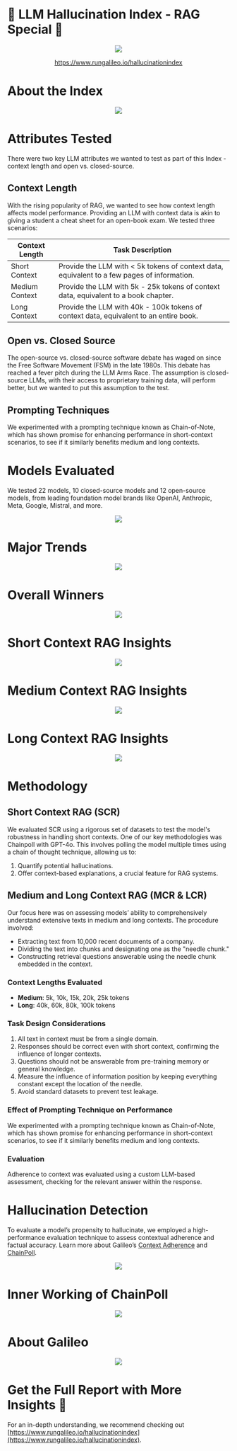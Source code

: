 # 🌟 LLM Hallucination Index - RAG Special 🌟

<p align="center">
  <img src="images/1.png" />
</p>

<p align="center">
  <a href="https://www.rungalileo.io/hallucinationindex">https://www.rungalileo.io/hallucinationindex</a>
</p>

# About the Index

<p align="center">
  <img src="images/2.png" />
</p>

# Attributes Tested

There were two key LLM attributes we wanted to test as part of this Index - context length and open vs. closed-source.

## Context Length

With the rising popularity of RAG, we wanted to see how context length affects model performance. Providing an LLM with context data is akin to giving a student a cheat sheet for an open-book exam. We tested three scenarios:

| Context Length | Task Description |
| -------------- | ----------- |
| Short Context  | Provide the LLM with < 5k tokens of context data, equivalent to a few pages of information. |
| Medium Context | Provide the LLM with 5k - 25k tokens of context data, equivalent to a book chapter. |
| Long Context   | Provide the LLM with 40k - 100k tokens of context data, equivalent to an entire book. |

## Open vs. Closed Source

The open-source vs. closed-source software debate has waged on since the Free Software Movement (FSM) in the late 1980s. This debate has reached a fever pitch during the LLM Arms Race. The assumption is closed-source LLMs, with their access to proprietary training data, will perform better, but we wanted to put this assumption to the test.

## Prompting Techniques

We experimented with a prompting technique known as Chain-of-Note, which has shown promise for enhancing performance in short-context scenarios, to see if it similarly benefits medium and long contexts.

# Models Evaluated

We tested 22 models, 10 closed-source models and 12 open-source models, from leading foundation model brands like OpenAI, Anthropic, Meta, Google, Mistral, and more.

<p align="center">
  <img src="images/3.png" />
</p>

# Major Trends

<p align="center">
  <img src="images/4.png" />
</p>

# Overall Winners

<p align="center">
  <img src="images/5.png" />
</p>

# Short Context RAG Insights

<p align="center">
  <img src="images/6.png" />
</p>

# Medium Context RAG Insights

<p align="center">
  <img src="images/7.png" />
</p>

# Long Context RAG Insights

<p align="center">
  <img src="images/8.png" />
</p>

# Methodology

## Short Context RAG (SCR)

We evaluated SCR using a rigorous set of datasets to test the model's robustness in handling short contexts. One of our key methodologies was Chainpoll with GPT-4o. This involves polling the model multiple times using a chain of thought technique, allowing us to:

1. Quantify potential hallucinations.
2. Offer context-based explanations, a crucial feature for RAG systems.

## Medium and Long Context RAG (MCR & LCR)

Our focus here was on assessing models’ ability to comprehensively understand extensive texts in medium and long contexts. The procedure involved:

- Extracting text from 10,000 recent documents of a company.
- Dividing the text into chunks and designating one as the "needle chunk."
- Constructing retrieval questions answerable using the needle chunk embedded in the context.

### Context Lengths Evaluated

- **Medium**: 5k, 10k, 15k, 20k, 25k tokens
- **Long**: 40k, 60k, 80k, 100k tokens

### Task Design Considerations

1. All text in context must be from a single domain.
2. Responses should be correct even with short context, confirming the influence of longer contexts.
3. Questions should not be answerable from pre-training memory or general knowledge.
4. Measure the influence of information position by keeping everything constant except the location of the needle.
5. Avoid standard datasets to prevent test leakage.

### Effect of Prompting Technique on Performance

We experimented with a prompting technique known as Chain-of-Note, which has shown promise for enhancing performance in short-context scenarios, to see if it similarly benefits medium and long contexts.

### Evaluation

Adherence to context was evaluated using a custom LLM-based assessment, checking for the relevant answer within the response.

# Hallucination Detection

To evaluate a model’s propensity to hallucinate, we employed a high-performance evaluation technique to assess contextual adherence and factual accuracy. Learn more about Galileo’s [Context Adherence](https://www.rungalileo.io/research) and [ChainPoll](https://www.rungalileo.io/blog/chainpoll).

<p align="center">
  <img src="images/9.png" />
</p>

# Inner Working of ChainPoll

<p align="center">
  <img src="images/10.png" />
</p>

# About Galileo

<p align="center">
  <img src="images/11.png" />
</p>

# Get the Full Report with More Insights 🌟

For an in-depth understanding, we recommend checking out [https://www.rungalileo.io/hallucinationindex](https://www.rungalileo.io/hallucinationindex).
